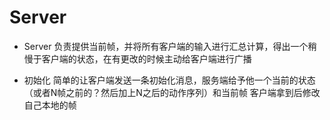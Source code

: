 ﻿# Server

- Server 负责提供当前帧，并将所有客户端的输入进行汇总计算，得出一个稍慢于客户端的状态，在有更改的时候主动给客户端进行广播



- 初始化
  简单的让客户端发送一条初始化消息，服务端给予他一个当前的状态（或者N帧之前的？然后加上N之后的动作序列）和当前帧
  客户端拿到后修改自己本地的帧